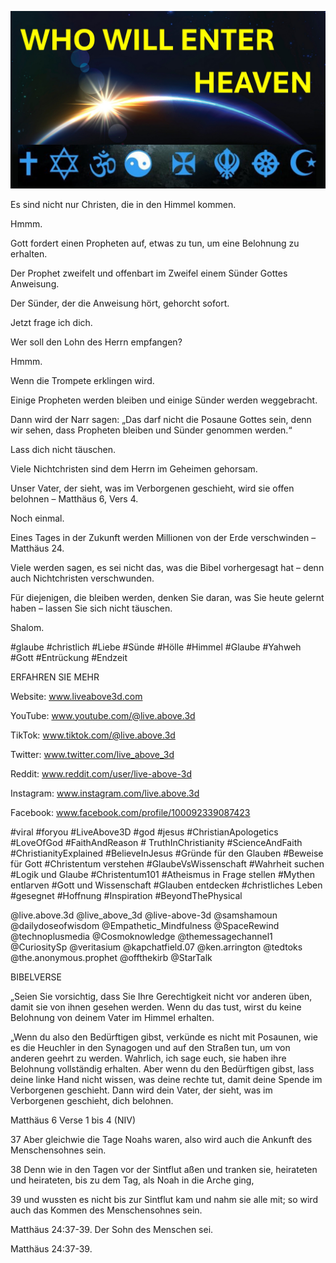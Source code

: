 ![Video cover image](../cover.jpg "cover photo")

Es sind nicht nur Christen, die in den Himmel kommen.

Hmmm.

Gott fordert einen Propheten auf, etwas zu tun, um eine Belohnung zu erhalten.

Der Prophet zweifelt und offenbart im Zweifel einem Sünder Gottes Anweisung.

Der Sünder, der die Anweisung hört, gehorcht sofort.

Jetzt frage ich dich.

Wer soll den Lohn des Herrn empfangen?

Hmmm.

Wenn die Trompete erklingen wird.

Einige Propheten werden bleiben und einige Sünder werden weggebracht.

Dann wird der Narr sagen: „Das darf nicht die Posaune Gottes sein, denn wir sehen, dass Propheten bleiben und Sünder genommen werden.“

Lass dich nicht täuschen.

Viele Nichtchristen sind dem Herrn im Geheimen gehorsam.

Unser Vater, der sieht, was im Verborgenen geschieht, wird sie offen belohnen – Matthäus 6, Vers 4.

Noch einmal.

Eines Tages in der Zukunft werden Millionen von der Erde verschwinden – Matthäus 24.

Viele werden sagen, es sei nicht das, was die Bibel vorhergesagt hat – denn auch Nichtchristen verschwunden.

Für diejenigen, die bleiben werden, denken Sie daran, was Sie heute gelernt haben – lassen Sie sich nicht täuschen.

Shalom.

#glaube #christlich #Liebe #Sünde #Hölle #Himmel #Glaube #Yahweh #Gott #Entrückung #Endzeit

ERFAHREN SIE MEHR

Website: www.liveabove3d.com

YouTube: www.youtube.com/@live.above.3d

TikTok: www.tiktok.com/@live.above.3d

Twitter: www.twitter.com/live_above_3d

Reddit: www.reddit.com/user/live-above-3d

Instagram: www.instagram.com/live.above.3d

Facebook: www.facebook.com/profile/100092339087423

#viral #foryou #LiveAbove3D #god #jesus #ChristianApologetics #LoveOfGod #FaithAndReason # TruthInChristianity #ScienceAndFaith #ChristianityExplained #BelieveInJesus #Gründe für den Glauben #Beweise für Gott #Christentum verstehen #GlaubeVsWissenschaft #Wahrheit suchen #Logik und Glaube #Christentum101 #Atheismus in Frage stellen #Mythen entlarven #Gott und Wissenschaft #Glauben entdecken #christliches Leben #gesegnet #Hoffnung #Inspiration #BeyondThePhysical

@live.above.3d @live_above_3d @live-above-3d @samshamoun @dailydoseofwisdom @Empathetic_Mindfulness @SpaceRewind @technoplusmedia @Cosmoknowledge @themessagechannel1 @CuriositySp @veritasium @kapchatfield.07 @ken.arrington @tedtoks @the.anonymous.prophet @offthekirb @StarTalk 

BIBELVERSE

„Seien Sie vorsichtig, dass Sie Ihre Gerechtigkeit nicht vor anderen üben, damit sie von ihnen gesehen werden. Wenn du das tust, wirst du keine Belohnung von deinem Vater im Himmel erhalten.

„Wenn du also den Bedürftigen gibst, verkünde es nicht mit Posaunen, wie es die Heuchler in den Synagogen und auf den Straßen tun, um von anderen geehrt zu werden. Wahrlich, ich sage euch, sie haben ihre Belohnung vollständig erhalten. Aber wenn du den Bedürftigen gibst, lass deine linke Hand nicht wissen, was deine rechte tut, damit deine Spende im Verborgenen geschieht. Dann wird dein Vater, der sieht, was im Verborgenen geschieht, dich belohnen.

Matthäus 6 Verse 1 bis 4 (NIV)

37 Aber gleichwie die Tage Noahs waren, also wird auch die Ankunft des Menschensohnes sein.

38 Denn wie in den Tagen vor der Sintflut aßen und tranken sie, heirateten und heirateten, bis zu dem Tag, als Noah in die Arche ging,

39 und wussten es nicht bis zur Sintflut kam und nahm sie alle mit; so wird auch das Kommen des Menschensohnes sein.

Matthäus 24:37-39. Der Sohn des Menschen sei.

Matthäus 24:37-39.